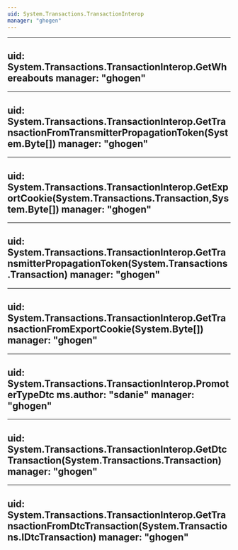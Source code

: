 ```yaml
---
uid: System.Transactions.TransactionInterop
manager: "ghogen"
---
```


---
uid: System.Transactions.TransactionInterop.GetWhereabouts
manager: "ghogen"
---

---
uid: System.Transactions.TransactionInterop.GetTransactionFromTransmitterPropagationToken(System.Byte[])
manager: "ghogen"
---

---
uid: System.Transactions.TransactionInterop.GetExportCookie(System.Transactions.Transaction,System.Byte[])
manager: "ghogen"
---

---
uid: System.Transactions.TransactionInterop.GetTransmitterPropagationToken(System.Transactions.Transaction)
manager: "ghogen"
---

---
uid: System.Transactions.TransactionInterop.GetTransactionFromExportCookie(System.Byte[])
manager: "ghogen"
---

---
uid: System.Transactions.TransactionInterop.PromoterTypeDtc
ms.author: "sdanie"
manager: "ghogen"
---

---
uid: System.Transactions.TransactionInterop.GetDtcTransaction(System.Transactions.Transaction)
manager: "ghogen"
---

---
uid: System.Transactions.TransactionInterop.GetTransactionFromDtcTransaction(System.Transactions.IDtcTransaction)
manager: "ghogen"
---
